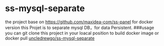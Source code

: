 # ss-mysql-separate
the project base on https://github.com/maxidea-com/ss-panel for docker version
this Projet is to separate mysql DB，for data Persistent.
###usage
you can git clone this project in your loacal position to build docker image
or docker pull [uncledrewgo/ss-mysql-separate](https://hub.docker.com/r/uncledrewgo/ss-mysql-separate/)
